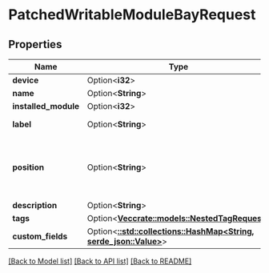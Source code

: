 # PatchedWritableModuleBayRequest

## Properties

Name | Type | Description | Notes
------------ | ------------- | ------------- | -------------
**device** | Option<**i32**> |  | [optional]
**name** | Option<**String**> |  | [optional]
**installed_module** | Option<**i32**> |  | [optional]
**label** | Option<**String**> | Physical label | [optional]
**position** | Option<**String**> | Identifier to reference when renaming installed components | [optional]
**description** | Option<**String**> |  | [optional]
**tags** | Option<[**Vec<crate::models::NestedTagRequest>**](NestedTagRequest.md)> |  | [optional]
**custom_fields** | Option<[**::std::collections::HashMap<String, serde_json::Value>**](serde_json::Value.md)> |  | [optional]

[[Back to Model list]](../README.md#documentation-for-models) [[Back to API list]](../README.md#documentation-for-api-endpoints) [[Back to README]](../README.md)


